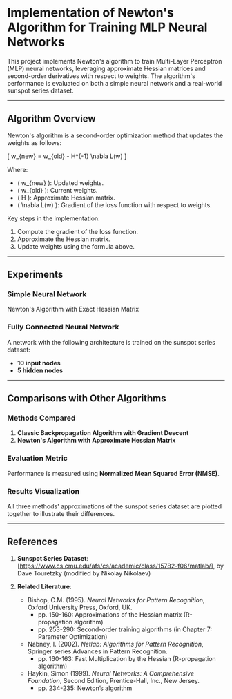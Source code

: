 # Implementation of Newton's Algorithm for Training MLP Neural Networks

This project implements Newton's algorithm to train Multi-Layer Perceptron (MLP) neural networks, leveraging approximate Hessian matrices and second-order derivatives with respect to weights. The algorithm's performance is evaluated on both a simple neural network and a real-world sunspot series dataset.

---

## Algorithm Overview

Newton's algorithm is a second-order optimization method that updates the weights as follows:

\[
w_{new} = w_{old} - H^{-1} \nabla L(w)
\]

Where:
- \( w_{new} \): Updated weights.
- \( w_{old} \): Current weights.
- \( H \): Approximate Hessian matrix.
- \( \nabla L(w) \): Gradient of the loss function with respect to weights.

Key steps in the implementation:
1. Compute the gradient of the loss function.
2. Approximate the Hessian matrix.
3. Update weights using the formula above.

---

## Experiments

### Simple Neural Network
Newton's Algorithm with Exact Hessian Matrix

### Fully Connected Neural Network
A network with the following architecture is trained on the sunspot series dataset:
- **10 input nodes**
- **5 hidden nodes**

---

## Comparisons with Other Algorithms

### Methods Compared
1. **Classic Backpropagation Algorithm with Gradient Descent**
2. **Newton's Algorithm with Approximate Hessian Matrix**

### Evaluation Metric
Performance is measured using **Normalized Mean Squared Error (NMSE)**.

### Results Visualization
All three methods' approximations of the sunspot series dataset are plotted together to illustrate their differences.

---

## References

1. **Sunspot Series Dataset**:  
   [https://www.cs.cmu.edu/afs/cs/academic/class/15782-f06/matlab/], by Dave Touretzky (modified by Nikolay Nikolaev)

2. **Related Literature**:
   - Bishop, C.M. (1995). *Neural Networks for Pattern Recognition*, Oxford University Press, Oxford, UK.  
     - pp. 150-160: Approximations of the Hessian matrix (R-propagation algorithm)  
     - pp. 253-290: Second-order training algorithms (in Chapter 7: Parameter Optimization)  
   - Nabney, I. (2002). *Netlab: Algorithms for Pattern Recognition*, Springer series Advances in Pattern Recognition.  
     - pp. 160-163: Fast Multiplication by the Hessian (R-propagation algorithm)  
   - Haykin, Simon (1999). *Neural Networks: A Comprehensive Foundation*, Second Edition, Prentice-Hall, Inc., New Jersey.  
     - pp. 234-235: Newton’s algorithm
